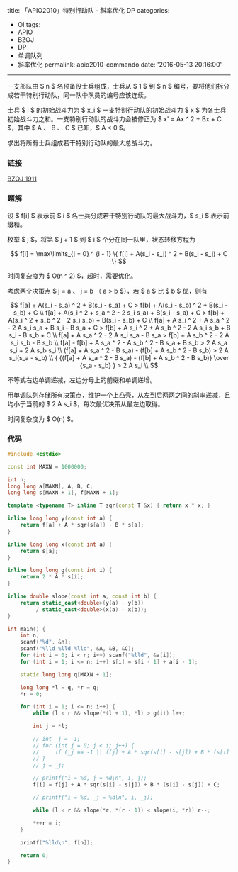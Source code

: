 title: 「APIO2010」特别行动队 - 斜率优化 DP
categories:
  - OI
tags:
  - APIO
  - BZOJ
  - DP
  - 单调队列
  - 斜率优化
permalink: apio2010-commando
date: '2016-05-13 20:16:00'
---

一支部队由 $ n $ 名预备役士兵组成，士兵从 $ 1 $ 到 $ n $ 编号，要将他们拆分成若干特别行动队，同一队中队员的编号应该连续。

士兵 $ i $ 的初始战斗力为 $ x_i $ 一支特别行动队的初始战斗力 $ x $ 为各士兵初始战斗力之和。一支特别行动队的战斗力会被修正为 $ x' = Ax ^ 2 + Bx + C $，其中 $ A $、$ B $、$ C $ 已知，$ A < 0 $。

求出将所有士兵组成若干特别行动队的最大总战斗力。

<!-- more -->

### 链接

[BZOJ 1911](http://www.lydsy.com/JudgeOnline/problem.php?id=1911)

### 题解

设 $ f[i] $ 表示前 $ i $ 名士兵分成若干特别行动队的最大战斗力，$ s_i $ 表示前缀和。

枚举 $ j $，将第 $ j + 1 $ 到 $ i $ 个分在同一队里，状态转移方程为

$$ f[i] = \max\limits_{j = 0} ^ {i - 1} \{ f[j] + A(s_i - s_j) ^ 2 + B(s_i - s_j) + C \} $$

时间复杂度为 $ O(n ^ 2) $，超时，需要优化。

考虑两个决策点 $ j = a $、$ j = b $（$ a > b $），若 $ a $ 比 $ b $ 优，则有

$$ f[a] + A(s_i - s_a) ^ 2 + B(s_i - s_a) + C > f[b] + A(s_i - s_b) ^ 2 + B(s_i - s_b) + C \\ f[a] + A(s_i ^ 2 + s_a ^ 2 - 2 s_i s_a) + B(s_i - s_a) + C > f[b] + A(s_i ^ 2 + s_b ^ 2 - 2 s_i s_b) + B(s_i - s_b) + C \\ f[a] + A s_i ^ 2 + A s_a ^ 2 - 2 A s_i s_a + B s_i - B s_a + C > f[b] + A s_i ^ 2 + A s_b ^ 2 - 2 A s_i s_b + B s_i - B s_b + C \\ f[a] + A s_a ^ 2 - 2 A s_i s_a - B s_a > f[b] + A s_b ^ 2 - 2 A s_i s_b - B s_b \\ f[a] - f[b] + A s_a ^ 2 - A s_b ^ 2 - B s_a + B s_b > 2 A s_a s_i + 2 A s_b s_i \\ (f[a] + A s_a ^ 2 - B s_a) - (f[b] + A s_b ^ 2 - B s_b) > 2 A s_i(s_a - s_b) \\ { {(f[a] + A s_a ^ 2 - B s_a) - (f[b] + A s_b ^ 2 - B s_b)} \over {s_a - s_b} } > 2 A s_i \\ $$

不等式右边单调递减，左边分母上的前缀和单调递增。

用单调队列存储所有决策点，维护一个上凸壳，从左到后两两之间的斜率递减，且均小于当前的 $ 2 A s_i $，每次最优决策从最左边取得。

时间复杂度为 $ O(n) $。

### 代码

```cpp
#include <cstdio>

const int MAXN = 1000000;

int n;
long long a[MAXN], A, B, C;
long long s[MAXN + 1], f[MAXN + 1];

template <typename T> inline T sqr(const T &x) { return x * x; }

inline long long y(const int a) {
    return f[a] + A * sqr(s[a]) - B * s[a];
}

inline long long x(const int a) {
    return s[a];
}

inline long long g(const int i) {
    return 2 * A * s[i];
}

inline double slope(const int a, const int b) {
    return static_cast<double>(y(a) - y(b))
         / static_cast<double>(x(a) - x(b));
}

int main() {
    int n;
    scanf("%d", &n);
    scanf("%lld %lld %lld", &A, &B, &C);
    for (int i = 0; i < n; i++) scanf("%lld", &a[i]);
    for (int i = 1; i <= n; i++) s[i] = s[i - 1] + a[i - 1];

    static long long q[MAXN + 1];

    long long *l = q, *r = q;
    *r = 0;

    for (int i = 1; i <= n; i++) {
        while (l < r && slope(*(l + 1), *l) > g(i)) l++;

        int j = *l;

        // int _j = -1;
        // for (int j = 0; j < i; j++) {
        //     if (_j == -1 || f[j] + A * sqr(s[i] - s[j]) + B * (s[i] - s[j]) + C > f[_j] + A * sqr(s[i] - s[_j]) + B * (s[i] - s[_j]) + C) _j = j;
        // }
        // j = _j;

        // printf("i = %d, j = %d\n", i, j);
        f[i] = f[j] + A * sqr(s[i] - s[j]) + B * (s[i] - s[j]) + C;

        // printf("i = %d, _j = %d\n", i, _j);

        while (l < r && slope(*r, *(r - 1)) < slope(i, *r)) r--;

        *++r = i;
    }

    printf("%lld\n", f[n]);

    return 0;
}
```